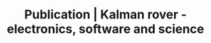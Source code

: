 ---
layout: project
title: Publication | Kalman rover - electronics, software and science
thumbnails:
  - /assets/projects/kalman/autonomy.jpg
  - /assets/projects/kalman/autonomy-2022.gif
description: In a team building planetary rovers (AGH Space Systems), I focused on autonomous navigation and obstacle detection. We design and build Mars rover prototypes and compete in international robotics competitions that simulate real exploration missions. The project combines electronics, software, and science - all working together to create a robot capable of analyzing soil, and operating autonomously in unknown terrain.<br/><br/><em>S. Bednorz, M. Olszewski, M. Łagan, M. Gibiec, Kalman rover - electronics, software and science, Zeszyty STN, no. 38, pp. 156–164, 2022. Presented at the 59th AGH Student Research Conference, Kraków, Poland.</em>
source_code: https://badap.agh.edu.pl/publikacja/143553
stack:
  - Python
  - C++
  - ROS
  - Electronics
  - Science
clickable: false
tags:
  - robotics
  - science
  - AGH Space Systems
  - paper
---